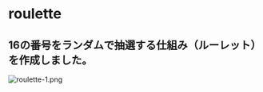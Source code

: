 # roulette
## 16の番号をランダムで抽選する仕組み（ルーレット）を作成しました。
![roulette-1.png](https://github.com/hamada-git/roulette/blob/master/roulette-1.png)
